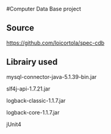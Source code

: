 #Computer Data Base project

## Source

https://github.com/loicortola/spec-cdb

## Librairy used

mysql-connector-java-5.1.39-bin.jar

slf4j-api-1.7.21.jar

logback-classic-1.1.7.jar

logback-core-1.1.7.jar

jUnit4

